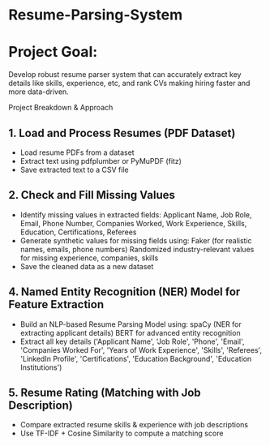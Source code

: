 # Resume-Parsing-System

# Project Goal: 

Develop robust resume parser system that can accurately extract key details like skills, experience, etc,
and rank CVs making hiring faster and more data-driven.

Project Breakdown & Approach

## 1. Load and Process Resumes (PDF Dataset)
- Load resume PDFs from a dataset
- Extract text using pdfplumber or PyMuPDF (fitz) 
- Save extracted text to a CSV file
  
## 2. Check and Fill Missing Values
- Identify missing values in extracted fields: Applicant Name, Job Role, Email, Phone Number, Companies Worked, Work Experience, Skills, Education, Certifications, Referees 
- Generate synthetic values for missing fields using: Faker (for realistic names, emails, phone numbers) Randomized industry-relevant values for missing experience, companies, skills 
- Save the cleaned data as a new dataset
  
## 4. Named Entity Recognition (NER) Model for Feature Extraction
- Build an NLP-based Resume Parsing Model using: spaCy (NER for extracting applicant details) BERT for advanced entity recognition 
- Extract all key details ('Applicant Name', 'Job Role', 'Phone', 'Email', 'Companies Worked For',
       'Years of Work Experience', 'Skills', 'Referees', 'LinkedIn Profile',
       'Certifications', 'Education Background', 'Education Institutions')
  
  
## 5. Resume Rating (Matching with Job Description)
- Compare extracted resume skills & experience with job descriptions 
- Use TF-IDF + Cosine Similarity to compute a matching score 


